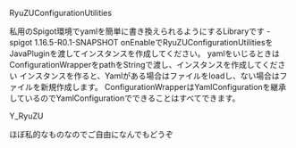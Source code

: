 <Name> RyuZUConfigurationUtilities
 
<Description>
私用のSpigot環境でyamlを簡単に書き換えられるようにするLibraryです
 
<depend>
- spigot 1.16.5-R0.1-SNAPSHOT
 
<Usage>
onEnableでRyuZUConfigurationUtilitiesをJavaPluginを渡してインスタンスを作成してください。
yamlをいじるときはConfigurationWrapperをpathをStringで渡し、インスタンスを作成してください
インスタンスを作ると、Yamlがある場合はファイルをloadし、ない場合はファイルを新規作成します。
ConfigurationWrapperはYamlConfigurationを継承しているのでYamlConfigurationでできることはすべてできます。
 
<Auther> Y_RyuZU 

<License>
ほぼ私的なものなのでご自由になんでもどうぞ
